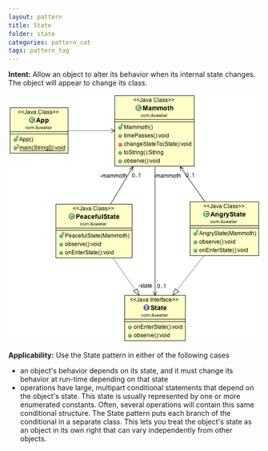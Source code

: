 ```yaml
---
layout: pattern
title: State
folder: state
categories: pattern_cat
tags: pattern_tag
---
```


**Intent:** Allow an object to alter its behavior when its internal state
changes. The object will appear to change its class.

![alt text](./etc/state_1.png "State")

**Applicability:** Use the State pattern in either of the following cases

* an object's behavior depends on its state, and it must change its behavior at run-time depending on that state
* operations have large, multipart conditional statements that depend on the object's state. This state is usually represented by one or more enumerated constants. Often, several operations will contain this same conditional structure. The State pattern puts each branch of the conditional in a separate class. This lets you treat the object's state as an object in its own right that can vary independently from other objects.